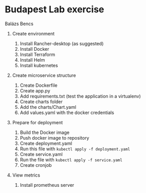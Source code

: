 # Budapest Lab exercise

Balázs Bencs

> 

1. Create environment
    1. Install Rancher-desktop (as suggested)
    2. Install Docker
    3. Install Terraform
    4. Install Helm
    5. Install kubernetes

2. Create microservice structure
    1. Create Dockerfile
    2. Create app.py
    3. Add requirements.txt (test the application in a virtualenv)
    4. Create charts folder
    5. Add the charts/Chart.yaml
    6. Add values.yaml with the docker credentials 

3. Prepare for deployment
    1. Build the Docker image
    2. Push docker image to repository
    3. Create deployment.yaml
    4. Run this file with `kubectl apply -f deployment.yaml`
    5. Create service.yaml
    6. Run the file with `kubectl apply -f service.yaml`
    7. Create cronjob

4. View metrics
    1. Install prometheus server